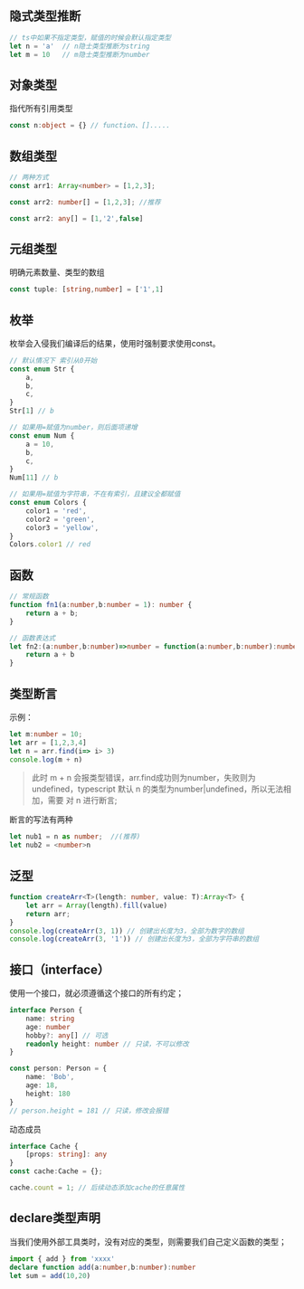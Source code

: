 ## 隐式类型推断
```ts
// ts中如果不指定类型，赋值的时候会默认指定类型
let n = 'a'  // n隐士类型推断为string
let m = 10   // m隐士类型推断为number
```


## 对象类型

指代所有引用类型

```ts
const n:object = {} // function、[].....
```

## 数组类型

```ts
// 两种方式
const arr1: Array<number> = [1,2,3];

const arr2: number[] = [1,2,3]; //推荐

const arr2: any[] = [1,'2',false]
```


## 元组类型
明确元素数量、类型的数组
```ts
const tuple: [string,number] = ['1',1]
```

## 枚举
枚举会入侵我们编译后的结果，使用时强制要求使用const。

```ts
// 默认情况下 索引从0开始
const enum Str {
    a,
    b,
    c,
}
Str[1] // b

// 如果用=赋值为number，则后面项递增
const enum Num {
    a = 10,
    b,
    c,
}
Num[11] // b

// 如果用=赋值为字符串，不在有索引，且建议全都赋值
const enum Colors {
    color1 = 'red',
    color2 = 'green',
    color3 = 'yellow',
}
Colors.color1 // red
```

## 函数
```ts
// 常规函数
function fn1(a:number,b:number = 1): number {
    return a + b;
}

// 函数表达式
let fn2:(a:number,b:number)=>number = function(a:number,b:number):number { 
    return a + b
} 
```

## 类型断言
示例：
```ts
let m:number = 10;
let arr = [1,2,3,4]
let n = arr.find(i=> i> 3)
console.log(m + n)
```
>此时 m + n 会报类型错误，arr.find成功则为number，失败则为undefined，typescript 默认 n 的类型为number|undefined，所以无法相加，需要 对 n 进行断言;

断言的写法有两种 

```ts
let nub1 = n as number;  //(推荐)
let nub2 = <number>n
```

## 泛型
```ts
function createArr<T>(length: number, value: T):Array<T> {
    let arr = Array(length).fill(value)
    return arr;
}
console.log(createArr(3, 1)) // 创建出长度为3，全部为数字的数组
console.log(createArr(3, '1')) // 创建出长度为3，全部为字符串的数组
```

## 接口（interface）
使用一个接口，就必须遵循这个接口的所有约定；
```ts
interface Person {
    name: string
    age: number
    hobby?: any[] // 可选
    readonly height: number // 只读，不可以修改
}

const person: Person = {
    name: 'Bob',
    age: 18,
    height: 180
}
// person.height = 181 // 只读，修改会报错
```
动态成员
```ts
interface Cache {
    [props: string]: any
}
const cache:Cache = {};

cache.count = 1; // 后续动态添加cache的任意属性
```

## declare类型声明
当我们使用外部工具类时，没有对应的类型，则需要我们自己定义函数的类型；
```ts
import { add } from 'xxxx'
declare function add(a:number,b:number):number
let sum = add(10,20)
```